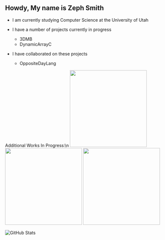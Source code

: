 ## Howdy, My name is Zeph Smith

- I am currently studying Computer Science at the University of Utah

- I have a number of projects currently in progress
  - 3DMB
  - DynamicArrayC

- I have collaborated on these projects
  - OppositeDayLang

Additional Works In Progress:\n
<img src="https://github.com/user-attachments/assets/7c9ab3b5-af40-4edb-bbdc-5b67f2da5048" width="250" height="250"/>
<img src="https://github.com/user-attachments/assets/31f34871-62e6-49ed-949e-ee30180b6a7c" width="250" height="250" />
<img src="https://github.com/user-attachments/assets/637a1537-d162-4a00-82bc-dcfa73260911" width="250" height="250" />
 
![GitHub Stats](https://github-readme-stats.vercel.app/api/top-langs/?username=SumMagnus04&theme=cobalt&show_icons=true&hide_border=true&layout=compact)
<!--
**SumMagnus04/SumMagnus04** is a ✨ _special_ ✨ repository because its `README.md` (this file) appears on your GitHub profile.

Here are some ideas to get you started:

- 🔭 I’m currently working on ...
- 🌱 I’m currently learning ...
- 👯 I’m looking to collaborate on ...
- 🤔 I’m looking for help with ...
- 💬 Ask me about ...
- 📫 How to reach me: ...
- 😄 Pronouns: ...
- ⚡ Fun fact: ...
-->
